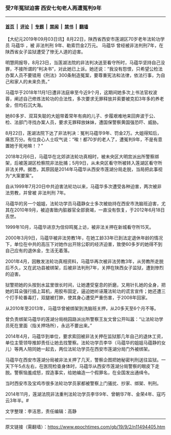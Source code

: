 ### 受7年冤狱迫害 西安七旬老人再遭冤判9年

---

#### [首页](../../../..?n11494405) &nbsp;|&nbsp; [评论](../../../../../epoch-comment?n11494405) &nbsp;|&nbsp; [专题](../../../../../epoch-special?n11494405) &nbsp;|&nbsp; [禁闻](../../../../../epoch-news?n11494405) &nbsp;|&nbsp; [禁书](../../../../../books?n11494405) &nbsp;|&nbsp; [翻墙](https://github.com/gfw-breaker/nogfw/blob/master/README.md?n11494405)


<div class="post_content" id="artbody" itemprop="articleBody">
 <!-- article content begin -->
 <p>
  【大纪元2019年09月03日讯】8月22日，陕西省西安市莲湖区70岁老年法轮功学员
  <ok href="https://www.epochtimes.com/gb/tag/%E9%A9%AC%E8%95%B4%E5%8D%8E.html">
   马蕴华
  </ok>
  ，被
  <ok href="https://www.epochtimes.com/gb/tag/%E9%9D%9E%E6%B3%95%E5%88%A4%E5%88%91.html">
   非法判刑
  </ok>
  9年、勒索罚金2万元。
  <ok href="https://www.epochtimes.com/gb/tag/%E9%A9%AC%E8%95%B4%E5%8D%8E.html">
   马蕴华
  </ok>
  曾经被非法判刑7年，在陕西省女子监狱遭受了惨无人道的迫害。
 </p>
 <p>
  明慧网报导，8月23日，当莲湖法院的非法判决送至看守所时，马蕴华坚持自己没罪，不接所谓的“判决书”，对此她已上诉。她还说：“我没有怨恨，只希望公检法办案人员不要错用《刑法》300条制造冤案，要尊重宪法和法律，依法行事，为自己和家人的未来负责。”
 </p>
 <p>
  马蕴华于2018年11月1日遭非法庭审至今近9个月，这期间她多次上书法官权波蓉，阐述自己修炼法轮功的合法性，多次要求无罪释放并索要被克扣3年多的养老金，但均石沉大海。
 </p>
 <p>
  她80多岁、双耳失聪的大姐带着常年有病的儿子、步履艰难地来回奔波于公、检、法部门寻找办案人员，要求无罪释放妹妹，遭国保警察黄国强恐吓、威胁。
 </p>
 <p>
  8月22日，莲湖法院下达了非法判决：冤判马蕴华9年、罚金2万。大姐得知后，痛苦万分。有位良心人士叹气说：“唉！都70岁的老人了，遭冤判9年，不是有意置她于死地嘛！？”
 </p>
 <p>
  2018年2月6日，马蕴华在北郊讲法轮功真相时，被未央区大明宫派出所警察绑架，后被莲湖区检察院非法批捕；5月9日，从未央区看守所被转入莲湖区看守所非法关押。据悉，其原因是2014年马蕴华从西安市莲湖分局走脱，当局把此事视为“大案要案”。
 </p>
 <p>
  自从1999年7月20日中共迫害法轮功以来，马蕴华多次遭受各种迫害，两次被非法劳教，并曾被
  <ok href="https://www.epochtimes.com/gb/tag/%E9%9D%9E%E6%B3%95%E5%88%A4%E5%88%91.html">
   非法判刑
  </ok>
  7年。
 </p>
 <p>
  马蕴华的另一个姐姐，法轮功学员马蕴静女士多次被劫持在西安市洗脑班迫害，尤其在2010年9月，被迫害致内脏器官全部衰竭，一直没有恢复，于2012年6月18日去世。
 </p>
 <p>
  1999年10月，马蕴华进京为信仰鸣冤上访，被非法关押在新城看守所15天。
 </p>
 <p>
  2000年3月9日，马蕴华被非法劳教1年，在她工龄33年已到法定退休年龄的情况下，单位在中共的高压下对她作出开除公职的经济迫害，致使60多岁的她得不到自己应有的退休金，生活无着落。
 </p>
 <p>
  2001年4月，因散发法轮功真相资料，马蕴华再次被非法劳教3年，从劳教所走脱后不久，又在武功县被绑架，后被非法判刑7年，关押在陕西女子监狱，遭到惨烈的迫害。
 </p>
 <p>
  狱警把她的头按到水盆里很长时间，让她遭受窒息的折磨，又用针扎她的全身，把她的耳朵强行插上耳机，用胶布固定，逼迫她听诬蔑法轮功的谎言宣传；她还遭三个打手轮番毒打，双腿被打肿，使其身心遭受严重伤害，于2008年回家。
 </p>
 <p>
  从2010年至2013年，马蕴华曾被绑架到洗脑班关押，从20多天至6个月不等。
 </p>
 <p>
  曾负责绑架马蕴华的莲湖分局桃园路派出所警察王友文曾公开叫嚣：“让法轮功学员死在里面（指关押场所），永远不要出来。”
 </p>
 <p>
  2014年4月，马蕴华到单位，要求索回被非法关押在监狱那几年自己的退休工资，单位主管领导推卸责任让她去找警察。法轮功学员李华（马蕴华的姐姐马蕴静的女儿）等两人陪同她一起去，两位法轮功学员在西安市莲湖分局门外被绑架。
 </p>
 <p>
  马蕴华在西安市莲湖分局被非法关押了几天，警察企图把她秘密判刑送往监狱。一天下午5点左右，在医院检查身体时，马蕴华从西安市莲湖分局警察的眼皮下走脱。警察恼羞成怒，捏造事实，给她编造一个假罪名，在全国发出通缉令。
 </p>
 <p>
  当时西安市及宝鸡市很多法轮功学员家都被警察上门骚扰、抄家、绑架、判刑。
 </p>
 <p>
  2014年11月，莲湖法院非法重判法轮功学员李华9年、曾朝华7年、金荣4年、寇巧云3年半。#
 </p>
 <p>
  文字整理：李洁思，责任编辑：高静
 </p>
 <!-- article content end -->
 <div id="below_article_ad">
 </div>
</div>


---

原文链接（需翻墙）：https://www.epochtimes.com/gb/19/9/2/n11494405.htm